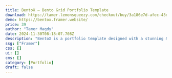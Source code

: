 ```yaml
---
title: BentoX — Bento Grid Portfolio Template
download: https://tamer.lemonsqueezy.com/checkout/buy/3a186e7d-afec-43dc-930b-ba1b1508a8aa
demo: https://bentox.framer.website/
price: 39
author: "Tamer Magdy"
date: 2024-11-30T08:18:07.708Z
description: "BentoX is a portfolio template designed with a stunning & trendy bento grid style made in Framer. It empowers you to create your online presence and proudly showcase your finest work."
ssg: ["Framer"]
css: []
ui: []
cms: []
category: [Portfolio]
draft: false
---
```

